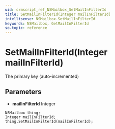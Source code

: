 ```yaml
---
uid: crmscript_ref_NSMailbox_SetMailInFilterId
title: SetMailInFilterId(Integer mailInFilterId)
intellisense: NSMailbox.SetMailInFilterId
keywords: NSMailbox, GetMailInFilterId
so.topic: reference
---
```


# SetMailInFilterId(Integer mailInFilterId)

The primary key (auto-incremented)

## Parameters

* **mailInFilterId** Integer

```crmscript
NSMailbox thing;
Integer mailInFilterId;
thing.SetMailInFilterId(mailInFilterId);
```

